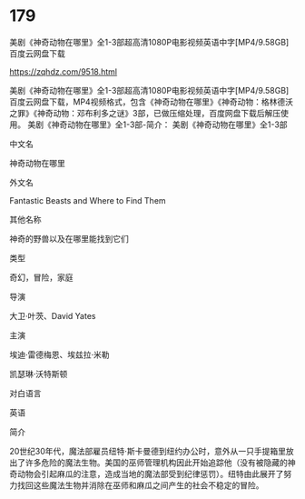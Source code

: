 # 179
美剧《神奇动物在哪里》全1-3部超高清1080P电影视频英语中字[MP4/9.58GB]百度云网盘下载

https://zqhdz.com/9518.html

美剧《神奇动物在哪里》全1-3部超高清1080P电影视频英语中字[MP4/9.58GB]百度云网盘下载，MP4视频格式，包含《神奇动物在哪里》《神奇动物：格林德沃之罪》《神奇动物：邓布利多之谜》3部，已做压缩处理，百度网盘下载后解压使用。
美剧《神奇动物在哪里》全1-3部-简介：
美剧《神奇动物在哪里》全1-3部

中文名

神奇动物在哪里

外文名

Fantastic Beasts and Where to Find Them

其他名称

神奇的野兽以及在哪里能找到它们

类型

奇幻，冒险，家庭

导演

大卫·叶茨、David Yates

主演

埃迪·雷德梅恩、埃兹拉·米勒

凯瑟琳·沃特斯顿

对白语言

英语

简介

20世纪30年代，魔法部雇员纽特·斯卡曼德到纽约办公时，意外从一只手提箱里放出了许多危险的魔法生物。美国的巫师管理机构因此开始追踪他（没有被隐藏的神奇动物会引起麻瓜的注意，造成当地的魔法部受到纪律惩罚）。纽特由此展开了努力找回这些魔法生物并消除在巫师和麻瓜之间产生的社会不稳定的冒险。
